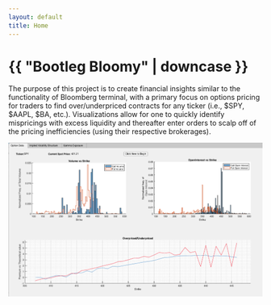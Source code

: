 ```yaml
---
layout: default
title: Home
---
```

<h1>{{ "Bootleg Bloomy" | downcase }}</h1>

The purpose of this project is to create financial insights similar to the functionality of Bloomberg terminal, with a primary focus on options pricing for traders to find over/underpriced contracts for any ticker (i.e., $SPY, $AAPL, $BA, etc.). Visualizations allow for one to quickly identify mispricings with excess liquidity and thereafter enter orders to scalp off of the pricing inefficiencies (using their respective brokerages).

![Pricing sample](/assets/screen_shot1.png)

